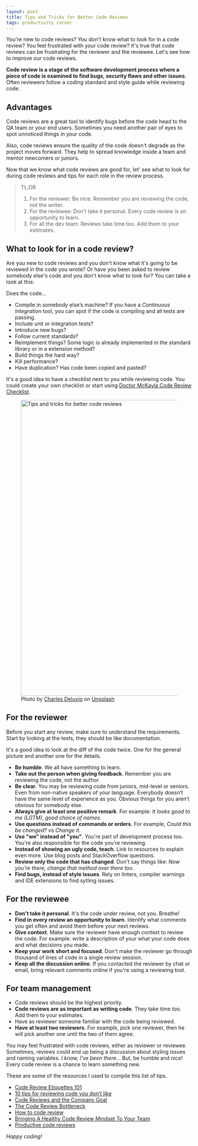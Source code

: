 ```yaml
---
layout: post
title: Tips and Tricks for Better Code Reviews
tags: productivity career
---
```


You're new to code reviews? You don't know what to look for in a code review? You feel frustrated with your code review? It's true that code reviews can be frustrating for the reviewer and the reviewee. Let's see how to improve our code reviews.

**Code review is a stage of the software development process where a piece of code is examined to find bugs, security flaws and other issues**. Often reviewers follow a coding standard and style guide while reviewing code.

## Advantages

Code reviews are a great tool to identify bugs before the code head to the QA team or your end users. Sometimes you need another pair of eyes to spot unnoticed things in your code.

Also, code reviews ensure the quality of the code doesn't degrade as the project moves forward. They help to spread knowledge inside a team and mentor newcomers or juniors.

Now that we know what code reviews are good for, let' see what to look for during code reviews and tips for each role in the review process.

> TL;DR
> 1. For the reviewer: Be nice. Remember you are reviewing the code, not the writer.
> 2. For the reviewee: Don't take it personal. Every code review is an opportunity to learn.
> 3. For all the dev team: Reviews take time too. Add them to your estimates.

## What to look for in a code review?

Are you new to code reviews and you don't know what it's going to be reviewed in the code you wrote? Or have you been asked to review somebody else's code and you don't know what to look for? You can take a look at this:

Does the code...

* Compile in somebody else’s machine? If you have a _Continuous Integration_ tool, you can spot if the code is compiling and all tests are passing.
* Include unit or integration tests? 
* Introduce new bugs?
* Follow current standards?
* Reimplement things? Some logic is already implemented in the standard library or in a extension method?
* Build things the hard way?
* Kill performance?
* Have duplication? Has code been copied and pasted?

It's a good idea to have a checklist next to you while reviewing code. You could create your own checklist or start using [Doctor McKayla Code Review Checklist](https://www.michaelagreiler.com/code-review-checklist-2/).

<figure>
<img src="https://images.unsplash.com/photo-1553877522-43269d4ea984?ixlib=rb-1.2.1&q=80&fm=jpg&crop=entropy&cs=tinysrgb&w=800&h=400&fit=crop&ixid=eyJhcHBfaWQiOjF9" alt="Tips and tricks for better code reviews" width="800">
<figcaption><span>Photo by <a href="https://unsplash.com/@charlesdeluvio?utm_source=unsplash&amp;utm_medium=referral&amp;utm_content=creditCopyText">Charles Deluvio</a> on <a href="https://unsplash.com/s/photos/review?utm_source=unsplash&amp;utm_medium=referral&amp;utm_content=creditCopyText">Unsplash</a></span></figcaption>
</figure>

## For the reviewer

Before you start any review, make sure to understand the requirements. Start by looking at the tests, they should be like documentation.

It's a good idea to look at the diff of the code twice. One for the general picture and another one for the details.

* **Be humble**. We all have something to learn.
* **Take out the person when giving feedback**. Remember you are reviewing the code, not the author.
* **Be clear**. You may be reviewing code from juniors, mid-level or seniors. Even from non-native speakers of your language. Everybody doesn’t have the same level of experience as you. Obvious things for you aren’t obvious for somebody else. 
* **Always give at least one positive remark**. For example: _It looks good to me (LGTM)_, _good choice of names_.
* **Use questions instead of commands or orders**. For example, _Could this be changed?_ vs _Change it_.
* **Use "we" instead of "you"**. You're part of development process too. You're also responsible for the code you're reviewing.
* **Instead of showing an ugly code, teach**. Link to resources to explain even more. Use blog posts and StackOverflow questions.
* **Review only the code that has changed**. Don't say things like: _Now you're there, change that method over there too_.
* **Find bugs, instead of style issues**. Rely on linters, compiler warnings and IDE extensions to find sytling issues.

## For the reviewee

* **Don't take it personal**. It's the code under review, not you. Breathe!
* **Find in every review an opportunity to learn**. Identify what comments you get often and avoid them before your next reviews.
* **Give context**. Make sure the reviewer have enough context to review the code. For example: write a description of your what your code does and what decisions you made.
* **Keep your work short and focused**. Don't make the reviewer go through thousand of lines of code in a single review session.
* **Keep all the discussion online**. If you contacted the reviewer by chat or email, bring relevant comments online if you're using a reviewing tool.

## For team management

* Code reviews should be the highest priority.
* **Code reviews are as important as writing code**. They take time too. Add them to your estimates.
* Have as reviewer someone familiar with the code being reviewed.
* **Have at least two reviewers**. For example, pick one reviewer, then he will pick another one until the two of them agree.

You may feel frustrated with code reviews, either as reviewer or reviewee. Sometimes, reviews could end up being a discussion about styling issues and naming variables. _I know, I've been there..._ But, be humble and nice! Every code review is a chance to learn something new.

These are some of the resources I used to compile this list of tips.

* [Code Review Etiquettes 101](https://www.youtube.com/watch?v=Z0j1m7qwk3M)
* [10 tips for reviewing code you don’t like](https://developers.redhat.com/blog/2019/07/08/10-tips-for-reviewing-code-you-dont-like/)
* [Code Reviews and the Company Goal](https://blog.codereview.chat/2019/06/27/code-reviews-and-your-company-goal.html)
* [The Code Review Bottleneck](https://blog.codereview.chat/2019/07/15/the-code-review-bottleneck.html)
* [How to code review](https://rcoh.me/posts/how-to-code-review/)
* [Bringing A Healthy Code Review Mindset To Your Team](https://www.smashingmagazine.com/2019/06/bringing-healthy-code-review-mindset/)
* [Productive code reviews](https://spin.atomicobject.com/2019/10/31/productive-code-reviews/)

_Happy coding!_
